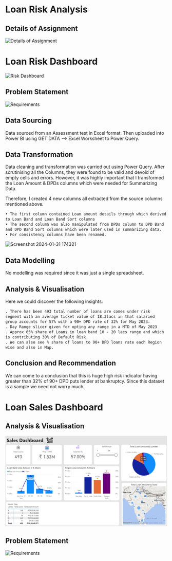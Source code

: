 
# Loan Risk Analysis

## Details of Assignment

![Details of Assignment](https://github.com/Madhun-reddy/BankingDashboard-PBI/assets/119162777/4a2ca0f3-e524-4884-9a18-d3108460f83b)

# Loan Risk Dashboard

![Risk Dashboard](https://github.com/Madhun-reddy/BankingDashboard-PBI/assets/119162777/15dfcd70-28b1-4f59-bdea-3f09c9666774)


## Problem Statement

![Requirements](https://github.com/Madhun-reddy/BankingDashboard-PBI/assets/119162777/1db127f6-6e24-4fe8-aa66-8917ac133769)


## Data Sourcing

Data sourced from an Assessment test in Excel format. Then uploaded into Power BI using GET DATA --> Excel Worksheet to Power Query.

## Data Transformation

Data cleaning and transformation was carried out using Power Query. After scrutinising all the Columns, they were found to be valid and devoid of empty cells and errors. However, it was highly important that I transformed the Loan Amount & DPDs columns which were needed for Summarizing Data.

Therefore, I created 4 new columns all extracted from the source columns mentioned above.

	• The first column contained Loan amount details through which derived to Loan Band and Loan Band Sort columns 
	• The second column was also manipulated from DPDs column to DPD Band and DPD Band Sort columns which were later used in summarizing data.
	• For consistency columns have been renamed.
    	

![Screenshot 2024-01-31 174321](https://github.com/Madhun-reddy/BankingDashboard-PBI/assets/119162777/9ec7520e-2dd6-4505-beba-470ff020383f)



## Data Modelling

No modelling was required since it was just a single spreadsheet.


## Analysis & Visualisation

Here we could discover the following insights:

	. There has been 493 total number of loans are comes under risk segment with an average ticket value of 18.3lacs in that salaried group accounts for 57% with a 90+ DPD rate of 32% for May 2023.
	. Day Range slicer given for opting any range in a MTD of May 2023
	. Approx 65% share of Loans in loan band 10 - 20 lacs range and which is contributing 30% of Default Risk.
	. We can also see % share of loans to 90+ DPD loans rate each Region wise and also in Map. 
	

## Conclusion and Recommendation

We can come to a conclusion that this is huge high risk indicator having greater than 32% of 90+ DPD puts lender at bankruptcy. Since this dataset is a sample we need not worry much.


# Loan Sales Dashboard

## Analysis & Visualisation

![Loan Sales Dashboard](https://github.com/Madhun-reddy/BankingDashboard-PBI/blob/main/Screenshots/Screenshot%202024-02-23%20152046.png)


## Problem Statement

![Requirements](https://github.com/Madhun-reddy/BankingDashboard-PBI/assets/119162777/2c600593-98ff-44ec-b98c-52fe06f6604c)



